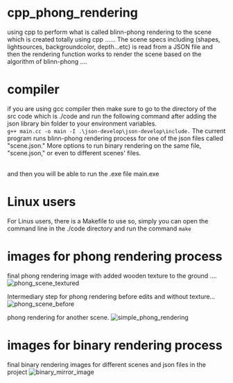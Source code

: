 # cpp_phong_rendering
using cpp to perform what is called blinn-phong rendering to the scene which is created totally using cpp ...... The scene specs including (shapes, lightsources, backgroundcolor, depth...etc) is read from a JSON file and then the rendering function works to render the scene based on the algorithm of blinn-phong .... 

# compiler 
if you are using gcc compiler then make sure to go to the directory of the src code which is ./code and run the following command after adding the json library bin folder to your environment variables. 
<br> ` g++ main.cc -o main -I .\json-develop\json-develop\include. `
The current program runs blinn-phong rendering process for one of the json files called "scene.json."
More options to run binary rendering on the same file, "scene.json," or even to different scenes' files.

<br> and then you will be able to run the .exe file main.exe

 # Linux users 
 For Linus users, there is a Makefile to use so, simply you can open the command line in the ./code directory and run the command
 `make`

 # images for phong rendering process 

 final phong rendering image with added wooden texture to the ground ....
![phong_scene_textured](https://github.com/moneerzaki/Rendering_Modeling_cpp/assets/78418503/24fda539-20fd-447c-99b6-ffbea22e935f)

Intermediary step for phong rendering before edits and without texture... 
![phong_scene_before](https://github.com/moneerzaki/Rendering_Modeling_cpp/assets/78418503/d62dd3ec-f6e6-4962-9df0-914a8d2cd298)

phong rendering for another scene. 
![simple_phong_rendering](https://github.com/moneerzaki/Rendering_Modeling_cpp/assets/78418503/60ece903-b33f-41a8-b891-369e8e79a1ee)

# images for binary rendering process

final binary rendering images for different scenes and json files in the project 
![binary_mirror_image](https://github.com/moneerzaki/Rendering_Modeling_cpp/assets/78418503/9c244922-b4dc-41d8-b1aa-64a3256bca83)


